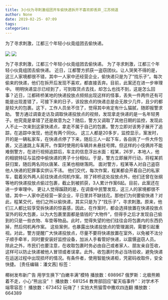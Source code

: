 ```yaml
---
title: 3小伙为寻刺激组团开车偷快递拆开不喜欢即丢弃_江苏频道
author: None
date: 2019-02-25- 07:09
tags: 
categories: 
---
```

为了寻求刺激，江都三个年轻小伙竟组团去偷快递。
<!-- more -->
                
<img align="center" border="0" src="http://p2.ifengimg.com/a/2019_09/f054988b7b64f2c_size28_w500_h302.jpeg" />
                
<img align="center" border="0" src="http://p2.ifengimg.com/a/2016/0810/204c433878d5cf9size1_w16_h16.png" />
                
            
为了寻求刺激，江都三个年轻小伙竟组团去偷快递。
为了寻求刺激，江都三个年轻小伙竟组团去偷快递。
近日，江都警方抓获一盗窃团伙。让人哭笑不得的是，这三人家境都很不错，其中一人家中还经营企业，偷快递只是为了“找乐子”。每次偷来的快递，他们在拆开后发现不喜欢，都直接丢弃。目前，此案还在进一步审理中。
明明快递显示已经到了，可到取货点去找，却怎么也找不到，这是怎么回事？近日，江都砖桥某地的快递投放点频频出现这样的怪事，丢失一件两件还有可能是出现差错了，可接下来的日子，该投放点的快递总是会无故少几件，且少的都是较大的包裹。这下，工作人员坐不住了，觉得其中肯定有什么猫腻，随即报警求助。
警方通过调查走访及调取快递投放点的视频，发现拿走快递的是一名年轻男子。他究竟是拿错了还是故意为之？随后，警方又调取了其他日期的监控，发现此人不止一次来到这家快递点，拿走不属于自己的包裹。警方立即对该男子展开了追踪，在追踪中发现，他还有两个同伙。
这三人都是20多岁，监控显示，案发时，开的是一辆私家车，在快递点停了下来，随后三人一起下车，各自挑了一件大件包裹，又迅速跳上车离开。作案时使用的车辆并未悬挂号牌。但这样的小伎俩并不能难倒警方，在进行视频追踪后，车主的信息浮出水面：程某，26岁，本地人，他的相貌特征与监控中偷快递的男子十分相似。于是，警方立即展开行动，将程某抓获归案，随后两名同伙唐某、庄某也相继落网。
面对警方，程某等人对自己盗窃他人快递的犯罪事实供认不讳。
他们交代，每次作案，程某都会开着自己的私家车，载着另外两人前往快递点伺机作案。除了砖桥这处投放点外，他们还曾在张纲等地的快递投放点偷过包裹，截止到被抓获，3人累计作案6起。目前，此案还在进一步审理中。
更让人觉得蹊跷的是，在调查中民警发现，这三人的家境都很不错，其中一人家中还经营一家企业，平日里并不缺钱花。那他们为何要偷快递？对此，程某交代，他们之所以偷快递，其实只是为了“找乐子”，寻求刺激。原来，他们三人都比较享受拆快递的惊喜感，因此，在作案时，都会选择放置在快递投放点室外的较大包裹，以为大包裹里面都是值钱的“大物件”，但得手之后才发现自己偷到的只是一些衣物、车垫等物品。此时，觉得失望的他们往往会将包裹内的东西扔掉，然后伺机再作案。
这些案例，也暴露出快递投放点的管理漏洞，需要引起重视。对此，警方提醒广大快递投放点，尽量不要将快递放置在室外，以免被不法分子顺手牵羊，同时要安装好监控设备，加派人手看管好快递，以震慑盗窃人员。
除此之外，市民们也要注意，在收取包裹时务必由自己或者家人、朋友亲自签收，这样可以防止快递被他人冒领或者误拿。此外，收包裹时务必当场验收，避免快递在运送过程中出现损坏的情况。有条件者，使用智能快递柜，凭密码收取件，安全快捷。
[责任编辑：潘文茜]
标签：
 
 
             
椰树发布新广告 用学生换下“白嫩丰满”模特
播放数：698967
俄罗斯：北极熊赖着不走，小心“熊出没” ！
播放数：681254
教育部回应“翟天临事件”：对学术不端零容忍！
播放数：673452
玩嗨了！实拍大熊猫雪中撒欢四连翻
播放数：664389
